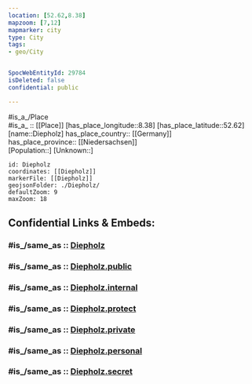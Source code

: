 ```yaml
---
location: [52.62,8.38] 
mapzoom: [7,12] 
mapmarker: city 
type: City
tags:
- geo/City


SpocWebEntityId: 29784
isDeleted: false
confidential: public

---
```

#is_a_/Place  
#is_a_ :: [[Place]] 
[has_place_longitude::8.38] 
[has_place_latitude::52.62] 
[name::Diepholz] 
has_place_country:: [[Germany]]  
has_place_province:: [[Niedersachsen]]  
[Population::] 
[Unknown::] 


```leaflet
id: Diepholz
coordinates: [[Diepholz]] 
markerFile: [[Diepholz]] 
geojsonFolder: ./Diepholz/
defaultZoom: 9 
maxZoom: 18
```


## Confidential Links & Embeds: 

### #is_/same_as :: [Diepholz](/_Standards/Earth/Continent/Europe/Europe~Central/Germany/Germany~West/Niedersachsen/counties~Niedersachsen/Diepholz.md) 

### #is_/same_as :: [Diepholz.public](/_public/Earth/Continent/Europe/Europe~Central/Germany/Germany~West/Niedersachsen/counties~Niedersachsen/Diepholz.public.md) 

### #is_/same_as :: [Diepholz.internal](/_internal/Earth/Continent/Europe/Europe~Central/Germany/Germany~West/Niedersachsen/counties~Niedersachsen/Diepholz.internal.md) 

### #is_/same_as :: [Diepholz.protect](/_protect/Earth/Continent/Europe/Europe~Central/Germany/Germany~West/Niedersachsen/counties~Niedersachsen/Diepholz.protect.md) 

### #is_/same_as :: [Diepholz.private](/_private/Earth/Continent/Europe/Europe~Central/Germany/Germany~West/Niedersachsen/counties~Niedersachsen/Diepholz.private.md) 

### #is_/same_as :: [Diepholz.personal](/_personal/Earth/Continent/Europe/Europe~Central/Germany/Germany~West/Niedersachsen/counties~Niedersachsen/Diepholz.personal.md) 

### #is_/same_as :: [Diepholz.secret](/_secret/Earth/Continent/Europe/Europe~Central/Germany/Germany~West/Niedersachsen/counties~Niedersachsen/Diepholz.secret.md)

